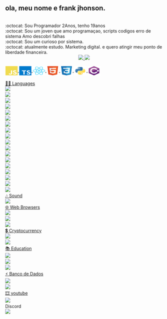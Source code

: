 ## ola, meu nome e frank jhonson.
<br>
:octocat: Sou Programador 2Anos, tenho 19anos
<br>
:octocat: Sou um joven que amo programaçao, scripts codigos erro de sistema Amo descobri falhas 
<br>
:octocat: Sou um curioso por sistema.
<br>
:octocat: atualmente estudo. Marketing digital.  e quero atingir meu ponto de liberdade financeira.
<br>
<div align="center">
  <a href="https://github.com/frankprogramdor">
  <img height="180em" src="https://github-readme-stats.vercel.app/api?username=frankprogramador&show_icons=true&theme=dracula&include_all_commits=true&count_private=true"/>
  <img height="180em" src="https://github-readme-stats.vercel.app/api/top-langs/?username=rafaballerini&layout=compact&langs_count=7&theme=dracula"/>
</div>
<div style="display: inline_block"><br>
  <img align="center" alt="Rafa-Js" height="30" width="40" src="https://raw.githubusercontent.com/devicons/devicon/master/icons/javascript/javascript-plain.svg">
  <img align="center" alt="Rafa-Ts" height="30" width="40" src="https://raw.githubusercontent.com/devicons/devicon/master/icons/typescript/typescript-plain.svg">
  <img align="center" alt="Rafa-React" height="30" width="40" src="https://raw.githubusercontent.com/devicons/devicon/master/icons/react/react-original.svg">
  <img align="center" alt="Rafa-HTML" height="30" width="40" src="https://raw.githubusercontent.com/devicons/devicon/master/icons/html5/html5-original.svg">
  <img align="center" alt="Rafa-CSS" height="30" width="40" src="https://raw.githubusercontent.com/devicons/devicon/master/icons/css3/css3-original.svg">
  <img align="center" alt="Rafa-Python" height="30" width="40" src="https://raw.githubusercontent.com/devicons/devicon/master/icons/python/python-original.svg">
  <img align="center" alt="Rafa-Csharp" height="30" width="40" src="https://raw.githubusercontent.com/devicons/devicon/master/icons/csharp/csharp-original.svg">
</div>
<br>
👩‍💻 Languages
<br>
<img src="https://img.shields.io/badge/apache%20Groovy-4298B8?style=for-the-badge&logo=apachegroovy&logoColor=white" />
<br>
<img src="https://img.shields.io/badge/C-00599C?style=for-the-badge&logo=c&logoColor=white" />
<br>
<img src="https://img.shields.io/badge/C%23-239120?style=for-the-badge&logo=c-sharp&logoColor=white" />
<br>
<img src="https://img.shields.io/badge/C%2B%2B-00599C?style=for-the-badge&logo=c%2B%2B&logoColor=white" />
<br>
<img src="https://img.shields.io/badge/JavaScript-323330?style=for-the-badge&logo=javascript&logoColor=F7DF1E" />
<br>
<img src="https://img.shields.io/badge/json-5E5C5C?style=for-the-badge&logo=json&logoColor=white" />
<br>
<img src="https://img.shields.io/badge/Lua-2C2D72?style=for-the-badge&logo=lua&logoColor=white" />
<br>
<img src="https://img.shields.io/badge/Node--Red-8F0000?style=for-the-badge&logo=nodered&logoColor=white" />
<br> 
<img src="https://img.shields.io/badge/Node--Red-8F0000?style=for-the-badge&logo=nodered&logoColor=white" />
<br>
<img src="https://img.shields.io/badge/Ruby-CC342D?style=for-the-badge&logo=ruby&logoColor=white" />
<br>
<img src="https://img.shields.io/badge/TypeScript-007ACC?style=for-the-badge&logo=typescript&logoColor=white" />
<br>
<img src="https://img.shields.io/badge/Python-FFD43B?style=for-the-badge&logo=python&logoColor=blue" />
<br>
<img src="https://img.shields.io/badge/PHP-777BB4?style=for-the-badge&logo=php&logoColor=white" />
<br>
<img src="https://img.shields.io/badge/Perl-39457E?style=for-the-badge&logo=perl&logoColor=white" />
<br>
<img src="https://img.shields.io/badge/HTML5-E34F26?style=for-the-badge&logo=html5&logoColor=white" />
<br>
<img src="https://img.shields.io/badge/Haskell-5D4F85?style=for-the-badge&logo=haskell&logoColor=white" />
<br>
<img src="https://img.shields.io/badge/Rust-black?style=for-the-badge&logo=rust&logoColor=#E57324" />
<br>
<img src="https://img.shields.io/badge/PLSQL-F80000?style=for-the-badge&logo=oracle&logoColor=black" />

<br>
🎶 Sound
<br>
<img src="https://img.shields.io/badge/Spotify-1ED760?&style=for-the-badge&logo=spotify&logoColor=white" />

<br>
🌐 Web Browsers
<br>
<img src="https://img.shields.io/badge/Tor_Browser-7D4698?style=for-the-badge&logo=Tor-Browser&logoColor=white" />
<br>
<img src="https://img.shields.io/badge/Brave-FF1B2D?style=for-the-badge&logo=Brave&logoColor=white" />
<br>
<img src="https://img.shields.io/badge/Opera-FF1B2D?style=for-the-badge&logo=Opera&logoColor=white" />

<br>
💲 Cryptocurrency
<br>
<img src="https://img.shields.io/badge/Bitcoin-000000?style=for-the-badge&logo=bitcoin&logoColor=white" />
<br>
<img src="https://img.shields.io/badge/Amp-000?style=for-the-badge&logo=amp&logoColor=005AF0" />

<br>
📚 Education 
<br>
<img src="https://img.shields.io/badge/Duolingo-58CC02?style=for-the-badge&logo=Duolingo&logoColor=white" />
<br>
<img src="https://img.shields.io/badge/Datacamp-05192D?style=for-the-badge&logo=datacamp&logoColor=65FF8F" />
<br>
<img src="https://img.shields.io/badge/Codecademy-FFF0E5?style=for-the-badge&logo=codecademy&logoColor=303347" />

<br>
⚡ Banco de Dados
<br>
<img src="https://img.shields.io/badge/MongoDB-4EA94B?style=for-the-badge&logo=mongodb&logoColor=white" />
<br>
<img src="https://img.shields.io/badge/MySQL-005C84?style=for-the-badge&logo=mysql&logoColor=white" />

<br>
🎞 youtube
<br>
<a href="https://www.youtube.com/channel/UCJP27MOCu99R9iTcEVIA4nw/videos" target="_blank"><img src="https://img.shields.io/badge/YouTube-FF0000?style=for-the-badge&logo=youtube&logoColor=white" target="_blank"></a>

<br>
Discord
<br>
<a href="https://discord.gg/EtQnwgK8Sc" target="_blank"><img src="https://img.shields.io/badge/Discord-7289DA?style=for-the-badge&logo=discord&logoColor=white" target="_blank"></a>

